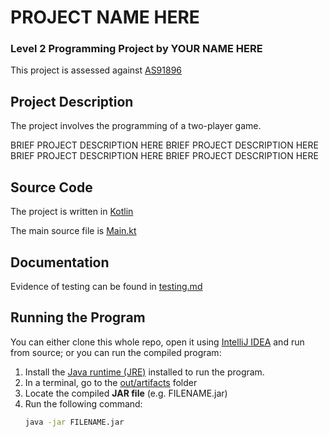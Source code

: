 # PROJECT NAME HERE

### Level 2 Programming Project by YOUR NAME HERE

This project is assessed against [AS91896](https://www.nzqa.govt.nz/nqfdocs/ncea-resource/achievements/2019/as91896.pdf)

## Project Description

The project involves the programming of a two-player game.

BRIEF PROJECT DESCRIPTION HERE
BRIEF PROJECT DESCRIPTION HERE
BRIEF PROJECT DESCRIPTION HERE
BRIEF PROJECT DESCRIPTION HERE


## Source Code

The project is written in [Kotlin](https://kotlinlang.org/)

The main source file is [Main.kt](src/Main.kt)


## Documentation

Evidence of testing can be found in [testing.md](testing.md)


## Running the Program

You can either clone this whole repo, open it using [IntelliJ IDEA](https://www.jetbrains.com/idea/download/) and run from source; or you can run the compiled program:

1. Install the [Java runtime (JRE)](https://www.java.com/en/download/) installed to run the program.
2. In a terminal, go to the [out/artifacts](out/artifacts) folder
3. Locate the compiled **JAR file** (e.g. FILENAME.jar)
4. Run the following command:
    ```bash
    java -jar FILENAME.jar
    ```
